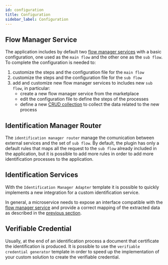 ```yaml
---
id: configuration
title: Configuration
sidebar_label: Configuration
---
```

## Flow Manager Service
The application includes by default two [flow manager services](../../runtime_suite/flow-manager-service/overview) with a basic configuration, one used as the `main flow` and the other one as the `sub flow`.
To complete the configuration is needed to:
1. customize the steps and the configuration file for the `main flow`
2. customize the steps and the configuration file for the `sub flow`
3. add and customize new flow manager services to includes new `sub flow`, in particular:
    - create a new flow manager service from the marketplace
    - edit the configuration file to define the steps of the processes
    - define a new [CRUD collection](../../development_suite/api-console/api-design/crud_advanced) to collect the data related to the new process

## Identification Manager Router
The `identification manager router` manage the comunication between external services and the set of `sub flow`. By default, the plugin has only a default rules that maps all the request to the `sub flow` already included in the application, but it is possible to add more rules in order to add more identification processes to the application. 

## Identification Services
With the `Identification Manager Adapter` template it is possible to quickly implements a new integration for a custom identification service.

In general, a microservice needs to expose an interface compatible with the [flow manager service](../../runtime_suite/flow-manager-service/overview) and provide a correct mapping of the extracted data as described in the [previous section](./overview.md). 

## Verifiable Credential
Usually, at the end of an identification process a document that certificate the identification is produced. It is possible to use the `verifiable credential generator` template in order to speed up the implementation of your custom solution to create the verifiable credential.
